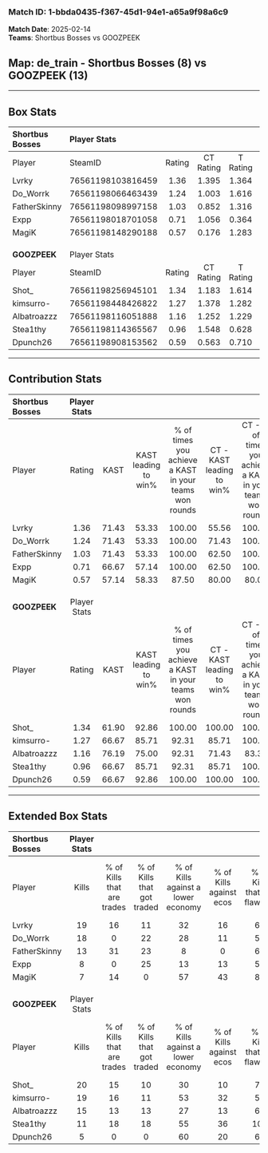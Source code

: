 ### Match ID: 1-bbda0435-f367-45d1-94e1-a65a9f98a6c9  
**Match Date**: 2025-02-14  
**Teams**: Shortbus Bosses vs GOOZPEEK  

## **Map**: de_train - Shortbus Bosses (8) vs GOOZPEEK (13)  
---  

## Box Stats  

| **Shortbus Bosses** | Player Stats      |        |           |          |       |      |       |         |        |      |     |
| :- | :- | :-: | :-: | :-: | :-: | :-: | :-: | :-: | :-: | :-: | :-: |
| Player              | SteamID           | Rating | CT Rating | T Rating | KAST  | ADR  | Kills | Assists | Deaths | K/D  | HS% |
| Lvrky               | 76561198103816459 |  1.36  |   1.395   |  1.364   | 71.43 | 91.4 |  19   |    6    |   13   | 1.46 | 47  |
| Do_Worrk            | 76561198066463439 |  1.24  |   1.003   |  1.616   | 71.43 | 83.4 |  18   |    1    |   14   | 1.29 | 55  |
| FatherSkinny        | 76561198098997158 |  1.03  |   0.852   |  1.316   | 71.43 | 82.6 |  13   |    5    |   15   | 0.87 | 69  |
| Expp                | 76561198018701058 |  0.71  |   1.056   |  0.364   | 66.67 | 50.1 |   8   |    5    |   14   | 0.57 | 62  |
| MagiK               | 76561198148290188 |  0.57  |   0.176   |  1.283   | 57.14 | 46.4 |   7   |    3    |   14   | 0.50 | 42  |
|                     |                   |        |           |          |       |      |       |         |        |      |     |
|                     |                   |        |           |          |       |      |       |         |        |      |     |
|                     |                   |        |           |          |       |      |       |         |        |      |     |
| **GOOZPEEK**        | Player Stats      |        |           |          |       |      |       |         |        |      |     |
| Player              | SteamID           | Rating | CT Rating | T Rating | KAST  | ADR  | Kills | Assists | Deaths | K/D  | HS% |
| Shot_               | 76561198256945101 |  1.34  |   1.183   |  1.614   | 61.90 | 83.6 |  20   |    8    |   12   | 1.67 | 15  |
| kimsurro-           | 76561198448426822 |  1.27  |   1.378   |  1.282   | 66.67 | 89.9 |  19   |    2    |   14   | 1.36 | 36  |
| Albatroazzz         | 76561198116051888 |  1.16  |   1.252   |  1.229   | 76.19 | 88.8 |  15   |    5    |   15   | 1.00 | 40  |
| Stea1thy            | 76561198114365567 |  0.96  |   1.548   |  0.628   | 66.67 | 64.2 |  11   |    6    |   11   | 1.00 | 63  |
| Dpunch26            | 76561198908153562 |  0.59  |   0.563   |  0.710   | 66.67 | 42.6 |   5   |    7    |   13   | 0.38 | 40  |
---  

## Contribution Stats  

| **Shortbus Bosses** | Player Stats |       |                      |                                                        |                           |                                                             |                          |                                                            |
| :- | :-: | :-: | :-: | :-: | :-: | :-: | :-: | :-: |
| Player              |    Rating    | KAST  | KAST leading to win% | % of times you achieve a KAST in your teams won rounds | CT - KAST leading to win% | CT - % of times you achieve a KAST in your teams won rounds | T - KAST leading to win% | T - % of times you achieve a KAST in your teams won rounds |
| Lvrky               |     1.36     | 71.43 |        53.33         |                         100.00                         |           55.56           |                           100.00                            |          50.00           |                           100.00                           |
| Do_Worrk            |     1.24     | 71.43 |        53.33         |                         100.00                         |           71.43           |                           100.00                            |          37.50           |                           100.00                           |
| FatherSkinny        |     1.03     | 71.43 |        53.33         |                         100.00                         |           62.50           |                           100.00                            |          42.86           |                           100.00                           |
| Expp                |     0.71     | 66.67 |        57.14         |                         100.00                         |           62.50           |                           100.00                            |          50.00           |                           100.00                           |
| MagiK               |     0.57     | 57.14 |        58.33         |                         87.50                          |           80.00           |                            80.00                            |          42.86           |                           100.00                           |
|                     |              |       |                      |                                                        |                           |                                                             |                          |                                                            |
|                     |              |       |                      |                                                        |                           |                                                             |                          |                                                            |
|                     |              |       |                      |                                                        |                           |                                                             |                          |                                                            |
| **GOOZPEEK**        | Player Stats |       |                      |                                                        |                           |                                                             |                          |                                                            |
| Player              |    Rating    | KAST  | KAST leading to win% | % of times you achieve a KAST in your teams won rounds | CT - KAST leading to win% | CT - % of times you achieve a KAST in your teams won rounds | T - KAST leading to win% | T - % of times you achieve a KAST in your teams won rounds |
| Shot_               |     1.34     | 61.90 |        92.86         |                         100.00                         |          100.00           |                           100.00                            |          87.50           |                           100.00                           |
| kimsurro-           |     1.27     | 66.67 |        85.71         |                         92.31                          |           85.71           |                           100.00                            |          85.71           |                           85.71                            |
| Albatroazzz         |     1.16     | 76.19 |        75.00         |                         92.31                          |           71.43           |                            83.33                            |          77.78           |                           100.00                           |
| Stea1thy            |     0.96     | 66.67 |        85.71         |                         92.31                          |           85.71           |                           100.00                            |          85.71           |                           85.71                            |
| Dpunch26            |     0.59     | 66.67 |        92.86         |                         100.00                         |          100.00           |                           100.00                            |          87.50           |                           100.00                           |
---  

## Extended Box Stats  

| **Shortbus Bosses** | Player Stats |                            |                            |                                    |                         |                              |                                 |        |                             |                                     |                          |                               |                            |
| :- | :-: | :-: | :-: | :-: | :-: | :-: | :-: | :-: | :-: | :-: | :-: | :-: | :-: |
| Player              |    Kills     | % of Kills that are trades | % of Kills that got traded | % of Kills against a lower economy | % of Kills against ecos | % of Kills that are flawless | % of Kills that are close duels | Deaths | % of Deaths that get traded | % of Deaths against a lower economy | % of Deaths against ecos | % of Deaths that are flawless | % of Deaths that are close |
| Lvrky               |      19      |             16             |             11             |                 32                 |           16            |              68              |               11                |   13   |              8              |                  8                  |            0             |              85               |             0              |
| Do_Worrk            |      18      |             0              |             22             |                 28                 |           11            |              56              |                6                |   14   |              7              |                  7                  |            0             |              71               |             0              |
| FatherSkinny        |      13      |             31             |             23             |                 8                  |            0            |              62              |                8                |   15   |              7              |                 13                  |            0             |              53               |             13             |
| Expp                |      8       |             0              |             25             |                 13                 |           13            |              50              |               25                |   14   |             14              |                 14                  |            7             |              64               |             0              |
| MagiK               |      7       |             14             |             0              |                 57                 |           43            |              86              |                0                |   14   |             21              |                  7                  |            0             |              64               |             0              |
|                     |              |                            |                            |                                    |                         |                              |                                 |        |                             |                                     |                          |                               |                            |
|                     |              |                            |                            |                                    |                         |                              |                                 |        |                             |                                     |                          |                               |                            |
|                     |              |                            |                            |                                    |                         |                              |                                 |        |                             |                                     |                          |                               |                            |
| **GOOZPEEK**        | Player Stats |                            |                            |                                    |                         |                              |                                 |        |                             |                                     |                          |                               |                            |
| Player              |    Kills     | % of Kills that are trades | % of Kills that got traded | % of Kills against a lower economy | % of Kills against ecos | % of Kills that are flawless | % of Kills that are close duels | Deaths | % of Deaths that get traded | % of Deaths against a lower economy | % of Deaths against ecos | % of Deaths that are flawless | % of Deaths that are close |
| Shot_               |      20      |             15             |             10             |                 30                 |           10            |              70              |                0                |   12   |             17              |                 17                  |            8             |              58               |             8              |
| kimsurro-           |      19      |             16             |             11             |                 53                 |           32            |              53              |                0                |   14   |             14              |                  7                  |            0             |              57               |             7              |
| Albatroazzz         |      15      |             13             |             13             |                 27                 |           13            |              67              |                7                |   15   |             20              |                 20                  |            0             |              67               |             7              |
| Stea1thy            |      11      |             18             |             18             |                 55                 |           36            |             100              |                9                |   11   |             18              |                 18                  |            18            |              73               |             9              |
| Dpunch26            |      5       |             0              |             0              |                 60                 |           20            |              60              |                0                |   13   |             15              |                 15                  |            8             |              69               |             15             |
